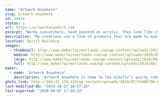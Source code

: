 ```yaml
---
name: "Artwork Anywhere"
slug: artwork-anywhere
id: 34924
status: 1
url: https://artworkanywhere.com
excerpt: "Nerdy suncatchers, hand painted on acrylic. They look like stained glass, but they are lightweight and shatter resistant. There will be finished pieces for sale, as well as sample pieces showing the various stages of creation."
description: "My creations use a line of products that are made to mimic stained glass. Many people use it on glass, but I chose to work on acrylic. Acrylic is less than half the weight of glass, and much more durable. I get a lot of questions about how I make my pieces. I don’t always use products as instructed, and I also make some of my own blends with different paints and additives. I have shown short video clips on instagram, but now I’m looking forward to having the opportunity to give people an idea of how the process actually looks, in person."
location: Spirit Building
images:
  - thumbnail: http://www.makerfaireorlando.com/wp-content/uploads/2019/09/7C326415-037C-4A03-9422-11A66E69FDC7.jpeg
    medium: http://www.makerfaireorlando.com/wp-content/uploads/2019/09/7C326415-037C-4A03-9422-11A66E69FDC7.jpeg
    large: http://www.makerfaireorlando.com/wp-content/uploads/2019/09/7C326415-037C-4A03-9422-11A66E69FDC7.jpeg
    full: http://www.makerfaireorlando.com/wp-content/uploads/2019/09/7C326415-037C-4A03-9422-11A66E69FDC7.jpeg
maker:
  - name: "Artwork Anywhere"
    description: "Artwork Anywhere is home to Tes Scholtz’s quirky robot art and nerdy suncatchers.  Hand painted on acrylic, they evoke the look of stained glass, and feature pop culture favorites, as well as many of her own designs."
photo_link: http://104.41.139.123/wp-content/uploads/2019/07/F64BE7D8-C772-4CEC-928E-8D91056C9891.png
last-modified-db: "2019-10-27 16:57:28"
last-exported: "2020-04-07 17:18:22"
---
```

